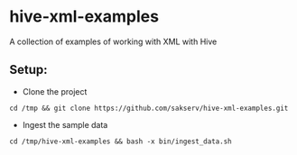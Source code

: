# hive-xml-examples

A collection of examples of working with XML with Hive

Setup:
------

* Clone the project
```
cd /tmp && git clone https://github.com/sakserv/hive-xml-examples.git
```

* Ingest the sample data
```
cd /tmp/hive-xml-examples && bash -x bin/ingest_data.sh
```


